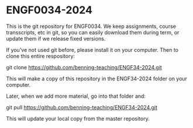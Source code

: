 # ENGF0034-2024

This is the git repository for ENGF0034. We keep assignments, course transscripts, etc in git, so you can easily download them during term, or update them if we release fixed versions.

If you've not used git before, please install it on your computer. Then to clone this entire respository:

git clone https://github.com/benning-teaching/ENGF34-2024.git

This will make a copy of this repository in the ENGF34-2024 folder on your computer.

Later, when we add more material, go into that folder and:

git pull https://github.com/benning-teaching/ENGF34-2024.git

This will update your local copy from the master repository.
